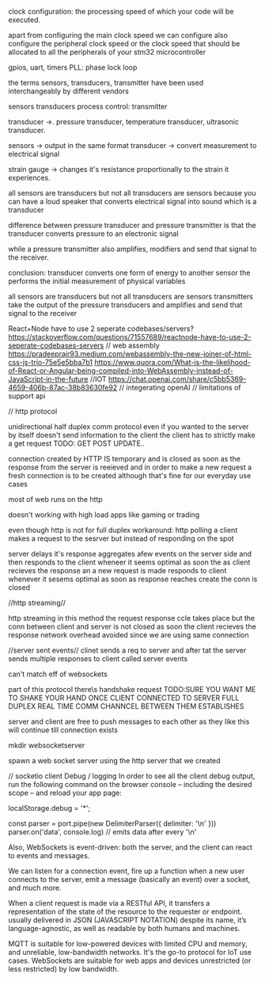clock configuration: the processing speed of which your code will be executed.

apart from configuring the main clock speed
we can configure also configure the peripheral clock speed
or the clock speed that should be allocated to all the peripherals
of your stm32 microcontroller

gpios, uart, timers
PLL: phase lock loop

the terms sensors, transducers, transmitter
have been used interchangeably by different vendors

sensors transducers
process control: transmitter

transducer ->. pressure transducer, temperature transducer, ultrasonic transducer.

sensors -> output in the same format
transducer -> convert measurement to electrical signal

strain gauge -> changes it's resistance proportionally to the strain it experiences.

all sensors are transducers but not all transducers are sensors
because you can have a loud speaker that converts electrical signal into sound which is a transducer

difference between pressure transducer and pressure transmitter
is that the transducer converts pressure to an electronic signal

while a pressure transmitter also amplifies, modifiers and send that signal
to the receiver.

conclusion:
transducer converts one form of energy to another
sensor the performs the initial measurement of physical variables

all sensors are transducers but not all transducers are sensors
transmitters take the output of the pressure transducers and amplifies and send that signal to the receiver

React+Node have to use 2 seperate codebases/servers?
https://stackoverflow.com/questions/71557689/reactnode-have-to-use-2-seperate-codebases-servers
// web assembly
https://pradeeprajr93.medium.com/webassembly-the-new-joiner-of-html-css-js-trio-75e5e5bba7b1
https://www.quora.com/What-is-the-likelihood-of-React-or-Angular-being-compiled-into-WebAssembly-instead-of-JavaScript-in-the-future
//IOT
https://chat.openai.com/share/c5bb5369-4659-406b-87ac-38b83630fe92
// integerating openAI
// limitations of support api

// http protocol

unidirectional half duplex comm protocol
even if you wanted to the server by itself doesn't send information to the client the client has to strictly make a get request TODO: GET POST UPDATE..

connection created by HTTP IS temporary and is closed as soon as the response from the server is reeieved and in order to make a new request a fresh connection is to be created although that's fine for our everyday use cases

most of web runs on the http

doesn't working with high load apps like gaming or trading

even though http is not for full duplex
workaround: http polling
a client makes a request to the sesrver
but instead of responding on the spot

server delays it's response
aggregates afew events on the server side and then responds to the client wheneer it seems optimal as soon the as client recieves the response an a new request is made
responds to client whenever it sesems optimal as soon as response reaches create the conn is closed

//http streaming//

http streaming in this method the request response ccle takes place but the conn between client and server is not closed as soon the client recieves the response network overhead avoided since we are using same connection

//server sent events//
clinet sends a req to server and after tat the server sends multiple responses to client called server events

can't match eff of websockets

part of this protocol there\s handshake request TODO:SURE YOU WANT ME TO SHAKE YOUR HAND
ONCE CLIENT CONNECTED TO SERVER
FULL DUPLEX REAL TIME COMM CHANNCEL BETWEEN THEM ESTABLISHES

server and client are free to push messages to each other as they like this will continue till connection exists

mkdir websocketserver

spawn a web socket server using the http server that we created

// socketio client
Debug / logging
In order to see all the client debug output, run the following command on the browser console – including the desired scope – and reload your app page:

localStorage.debug = '\*';

const parser = port.pipe(new DelimiterParser({ delimiter: '\n' }))
parser.on('data', console.log) // emits data after every '\n'

Also, WebSockets is event-driven: both the server, and the client can react to events and messages.

We can listen for a connection event, fire up a function when a new user connects to the server, emit a message (basically an event) over a socket, and much more.

<!-- let webSocket = new WebSocket(location.origin.replace(/^http/, 'ws')); -->

When a client request is made via a RESTful API, it transfers a representation of the state of the resource to the requester or endpoint. usually delivered in JSON (JAVASCRIPT NOTATION) despite its name, it’s language-agnostic, as well as readable by both humans and machines.

MQTT is suitable for low-powered devices with limited CPU and memory, and unreliable, low-bandwidth networks.
It's the go-to protocol for IoT use cases. WebSockets are suitable for web apps and devices unrestricted (or less restricted) by low bandwidth.
